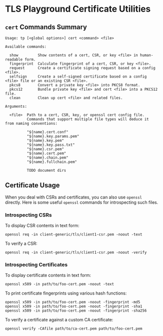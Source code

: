 # TLS Playground Certificate Utilities



## `cert` Commands Summary

```
Usage: tp [<global options>] cert <command> <file> 

Available commands:

  show         Show contents of a cert, CSR, or key <file> in human-readable form.
  fingerprint  Calculate fingerprint of a cert, CSR, or key <file>.
  request      Create a certificate signing request based on a config <file>.
  selfsign     Create a self-signed certificate based on a config <file> file or an existing CSR <file>.
  pkcs8        Convert a private key <file> into PKCS8 format.
  pkcs12       Bundle private key <file> and cert <file> into a PKCS12 file.
  clean        Clean up cert <file> and related files.

Arguments:

  <file>  Path to a cert, CSR, key, or openssl cert config file.
          Commands that support multiple file types will deduce it from naming conventions:

          "${name}.cert.conf"
          "${name}.key.params.pem"
          "${name}.key.pem"
          "${name}.key.pass.txt"
          "${name}.csr.pem"
          "${name}.cert.pem"
          "${name}.chain.pem"
          "${name}.fullchain.pem"

          TODO document dirs
```


## Certificate Usage

When you deal with CSRs and certificates, you can also use `openssl` directly. Here is some useful `openssl` commands for introspecting such files.



### Introspecting CSRs

To display CSR contents in text form:

    openssl req -in client-generic/tls/client1-csr.pem -noout -text

To verify a CSR:

    openssl req -in client-generic/tls/client1-csr.pem -noout -verify



### Introspecting Certificates

To display certificate contents in text form:

    openssl x509 -in path/to/foo-cert.pem -noout -text

To print certificate fingerprints using various hash functions:

    openssl x509 -in path/to/foo-cert.pem -noout -fingerprint -md5
    openssl x509 -in path/to/foo-cert.pem -noout -fingerprint -sha1
    openssl x509 -in path/to/foo-cert.pem -noout -fingerprint -sha256

To verify a certificate against a custom CA certificate:

    openssl verify -CAfile path/to/ca-cert.pem path/to/foo-cert.pem

